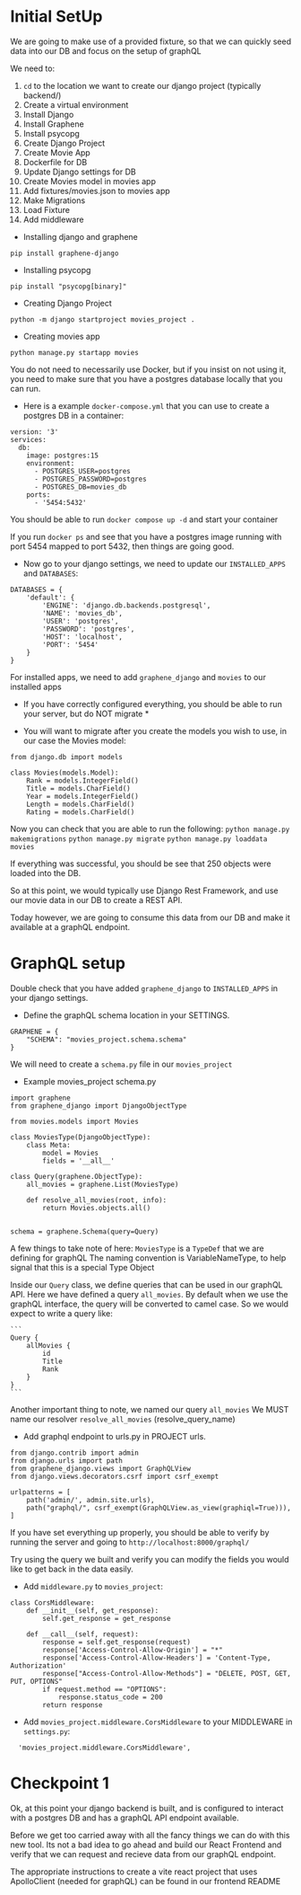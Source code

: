 # Initial SetUp

We are going to make use of a provided fixture, so that we can quickly seed data into our DB and focus on the setup of graphQL

We need to:
1. `cd` to the location we want to create our django project (typically backend/)
2. Create a virtual environment
3. Install Django
4. Install Graphene
5. Install psycopg
6. Create Django Project
7. Create Movie App
8. Dockerfile for DB
9. Update Django settings for DB
10. Create Movies model in movies app
11. Add fixtures/movies.json to movies app
12. Make Migrations
13. Load Fixture
14. Add middleware


- Installing django and graphene

```
pip install graphene-django
```

- Installing psycopg

```
pip install "psycopg[binary]"
```





- Creating Django Project

```
python -m django startproject movies_project .
```

- Creating movies app

```
python manage.py startapp movies
```




You do not need to necessarily use Docker, but if you insist on not using it, you need to make sure that you have a postgres database locally that you can run.

- Here is a example `docker-compose.yml` that you can use to create a postgres DB in a container:

```
version: '3'
services:
  db:
    image: postgres:15
    environment:
      - POSTGRES_USER=postgres
      - POSTGRES_PASSWORD=postgres
      - POSTGRES_DB=movies_db
    ports:
      - '5454:5432'
```



You should be able to run `docker compose up -d` and start your container

If you run `docker ps` and see that you have a postgres image running with port 5454 mapped to port 5432, then things are going good.



- Now go to your django settings, we need to update our `INSTALLED_APPS` and `DATABASES`:

```
DATABASES = {
    'default': {
        'ENGINE': 'django.db.backends.postgresql',
        'NAME': 'movies_db',
        'USER': 'postgres',
        'PASSWORD': 'postgres',
        'HOST': 'localhost',
        'PORT': '5454'
    }
}
```


For installed apps, we need to add `graphene_django` and `movies` to our installed apps


* If you have correctly configured everything, you should be able to run your server, but do NOT migrate *



- You will want to migrate after you create the models you wish to use, in our case the Movies model:

```
from django.db import models

class Movies(models.Model):
    Rank = models.IntegerField()
    Title = models.CharField()
    Year = models.IntegerField()
    Length = models.CharField()
    Rating = models.CharField()

```


Now you can check that you are able to run the following:
`python manage.py makemigrations`
`python manage.py migrate`
`python manage.py loaddata movies`

If everything was successful, you should be see that 250 objects were loaded into the DB.



So at this point, we would typically use Django Rest Framework, and use our movie data in our DB to create a REST API.

Today however, we are going to consume this data from our DB and make it available at a graphQL endpoint.



# GraphQL setup

Double check that you have added `graphene_django` to `INSTALLED_APPS` in your django settings.

- Define the graphQL schema location in your SETTINGS.

```
GRAPHENE = {
    "SCHEMA": "movies_project.schema.schema"
}
```
We will need to create a `schema.py` file in our `movies_project`



- Example movies_project schema.py

```
import graphene
from graphene_django import DjangoObjectType

from movies.models import Movies

class MoviesType(DjangoObjectType):
    class Meta:
        model = Movies
        fields = '__all__'

class Query(graphene.ObjectType):
    all_movies = graphene.List(MoviesType)
    
    def resolve_all_movies(root, info):
        return Movies.objects.all()
    

schema = graphene.Schema(query=Query)
```

A few things to take note of here:
`MoviesType` is a `TypeDef` that we are defining for graphQL
The naming convention is VariableNameType, to help signal that this is a special Type Object

Inside our `Query` class, we define queries that can be used in our graphQL API.
    Here we have defined a query `all_movies`. By default when we use the graphQL interface, the query will be converted to camel case.
    So we would expect to write a query like:

    ```
    Query {
        allMovies {
            id
            Title
            Rank
        }
    }
    ```

Another important thing to note, we named our query `all_movies`
We MUST name our resolver `resolve_all_movies` (resolve_query_name)


- Add graphql endpoint to urls.py in PROJECT urls.

```
from django.contrib import admin
from django.urls import path
from graphene_django.views import GraphQLView
from django.views.decorators.csrf import csrf_exempt

urlpatterns = [
    path('admin/', admin.site.urls),
    path("graphql/", csrf_exempt(GraphQLView.as_view(graphiql=True))),
]
```

If you have set everything up properly, you should be able to verify by running the server and going to `http://localhost:8000/graphql/`

Try using the query we built and verify you can modify the fields you would like to get back in the data easily.


- Add `middleware.py` to `movies_project`:

```
class CorsMiddleware:
	def __init__(self, get_response):
		self.get_response = get_response

	def __call__(self, request):
		response = self.get_response(request)
		response['Access-Control-Allow-Origin'] = "*"
		response['Access-Control-Allow-Headers'] = 'Content-Type, Authorization'
		response["Access-Control-Allow-Methods"] = "DELETE, POST, GET, PUT, OPTIONS"
		if request.method == "OPTIONS":
			response.status_code = 200
		return response
```

- Add `movies_project.middleware.CorsMiddleware` to your MIDDLEWARE in `settings.py`:

```
  'movies_project.middleware.CorsMiddleware',
```


# Checkpoint 1

Ok, at this point your django backend is built, and is configured to interact with a postgres DB and has a graphQL API endpoint available.

Before we get too carried away with all the fancy things we can do with this new tool. Its not a bad idea to go ahead and build our React Frontend and verify that we can request and recieve data from our graphQL endpoint.

The appropriate instructions to create a vite react project that uses ApolloClient (needed for graphQL) can be found in our frontend README








